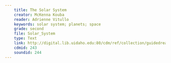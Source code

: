 ```yaml
---
    title: The Solar System
    creator: McKenna Kouba
    reader: Adrienne Vitullo
    keywords: solar system; planets; space
    grade: second
    file: Solar_System
    type: Text
    link: http://digital.lib.uidaho.edu:80/cdm/ref/collection/guidedread/id/243
    cdmid: 243
    soundid: 244
---
```

